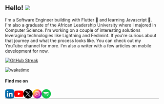 
<h2>Hello! <img src="https://github.githubassets.com/images/mona-whisper.gif" width= "25px"></h1>
<p >I'm a Software Engineer building with Flutter 💙 and learning Javascript 💛. I'm also a graduate of the African Leadership University where I majored in Computer Science. I'm working on a couple of interesting solutions leveraging technologies like Lightning and Fedimint. If you're curious about that journey and what the process looks like. You can check out my YouTube channel for more. I'm also a writer with a few articles on mobile development for now.</p>
<div>
  <a href="https://git.io/streak-stats">
    <img src="https://github-readme-streak-stats.herokuapp.com?user=ChristineWasike&theme=dark" alt="GitHub Streak" />
  </a>
</div>

[![wakatime](https://wakatime.com/badge/user/65097737-261b-4b95-bd53-177a6d38663f.svg)](https://wakatime.com/@65097737-261b-4b95-bd53-177a6d38663f)
<h4>Find me on</h4>

[<img align="left" alt="ChristineWasike | LinkedIn" height="30px" src="linkedin.png"/>][linkedin]
[<img align="left" alt="ChristineWasike | Youtube" height="30px" src="youtube.png" />][youtube]
[<img align="left" alt="ChristineWasike | Twitter" target="_blank" height="30px" src="x.png" />][twitter]
[<img align="left" alt="ChristineWasike | Instagram" target="_blank" height="30px" src="instagram.png" />][instagram]
[<img align="left" alt="ChristineWasike | Spotify" target="_blank" height="30px" src="spotify.png" />][spotify]

<br />

---

[linkedin]: https://www.linkedin.com/in/christinewasike/
[youtube]: https://www.youtube.com/@wasike_dev
[twitter]: https://twitter.com/ChristiWasike
[instagram]: https://www.instagram.com/wasike__/
[spotify]: https://open.spotify.com/user/31opcw67k3gg2r4rdmvrcew7af7i
[section]: https://www.section.io/engineering-education/deploying-your-android-app-to-google-play-store/
[lion]:https://i.pinimg.com/originals/d0/5f/0e/d05f0e25872ad7d945771033967351b2.gif
